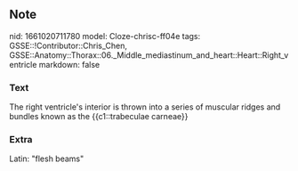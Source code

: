## Note
nid: 1661020711780
model: Cloze-chrisc-ff04e
tags: GSSE::!Contributor::Chris_Chen, GSSE::Anatomy::Thorax::06._Middle_mediastinum_and_heart::Heart::Right_ventricle
markdown: false

### Text
<div class='toggle'>
  The right ventricle's interior is thrown into a series of
  muscular ridges and bundles known as the {{c1::trabeculae
  carneae}}
</div>

### Extra
<p id="c9e735e2-64cd-436b-a792-0b429ee4d99f" class="">Latin: "flesh
beams"
